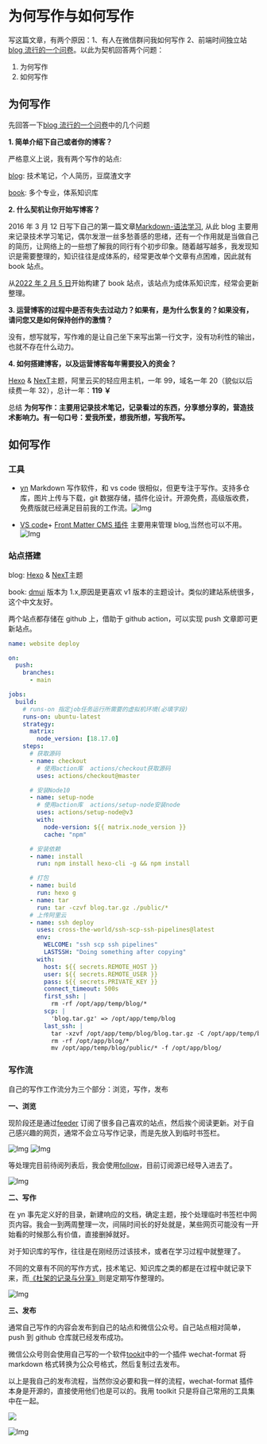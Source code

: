 # 为何写作与如何写作

写这篇文章，有两个原因：1、有人在微信群问我如何写作 2、前端时间独立站[blog 流行的一个问卷](https://anotherdayu.com/2024/5962/)。以此为契机回答两个问题：

1. 为何写作
2. 如何写作

## 为何写作

先回答一下[blog 流行的一个问卷](https://anotherdayu.com/2024/5962/)中的几个问题

**1. 简单介绍下自己或者你的博客？**

严格意义上说，我有两个写作的站点:

[blog](https://blog.trumandu.top/): 技术笔记，个人简历，豆腐渣文字

[book](https://book.trumandu.top/): 多个专业，体系知识库

**2. 什么契机让你开始写博客？**

2016 年 3 月 12 日写下自己的第一篇文章[Markdown-语法学习](https://blog.trumandu.top/2016/03/12/Markdown-%E8%AF%AD%E6%B3%95%E5%AD%A6%E4%B9%A0/), 从此 blog 主要用来记录技术学习笔记，偶尔发泄一丝多愁善感的思绪，还有一个作用就是当做自己的简历，让网络上的一些想了解我的同行有个初步印象。随着越写越多，我发现知识是需要整理的，知识往往是成体系的，经常更改单个文章有点困难，因此就有 book 站点。

从[2022 年 2 月 5 日](https://github.com/TrumanDu/book/commit/8ca96f24c59e6e7fc31d3e62842b02db2b691e73)开始构建了 book 站点，该站点为成体系知识库，经常会更新整理。

**3. 运营博客的过程中是否有失去过动力？如果有，是为什么恢复的？如果没有，请问您又是如何保持创作的激情？**

没有，想写就写，写作难的是让自己坐下来写出第一行文字，没有功利性的输出，也就不存在什么动力。

**4. 如何搭建博客，以及运营博客每年需要投入的资金？**

[Hexo](https://hexo.io/zh-cn/) & [NexT](https://theme-next.js.org/mist/)主题，阿里云买的轻应用主机，一年 99，域名一年 20（貌似以后续费一年 32），总计一年：**119 ￥**

总结 **为何写作：主要用记录技术笔记，记录看过的东西，分享想分享的，营造技术影响力。有一句口号：爱我所爱，想我所想，写我所写。**

## 如何写作

### 工具

-   [yn](https://github.com/purocean/yn) Markdown 写作软件，和 vs code 很相似，但更专注于写作。支持多仓库，图片上传与下载，git 数据存储，插件化设计。开源免费，高级版收费，免费版就已经满足目前我的工作流。![Img](https://static.trumandu.top/yank-note-picgo-img-20241104191625.png)

-   [VS code]()+ [Front Matter CMS 插件](https://marketplace.visualstudio.com/items?itemName=eliostruyf.vscode-front-matter) 主要用来管理 blog,当然也可以不用。![Img](https://static.trumandu.top/yank-note-picgo-img-20241104191529.png)

### 站点搭建

blog: [Hexo](https://hexo.io/zh-cn/) & [NexT](https://theme-next.js.org/mist/)主题

book: [dmui](https://d.umijs.org/) 版本为 1.x,原因是更喜欢 v1 版本的主题设计。类似的建站系统很多，这个中文友好。

两个站点都存储在 github 上，借助于 github action，可以实现 push 文章即可更新站点。

```github-actions.yml
name: website deploy

on:
  push:
    branches:
      - main

jobs:
  build:
    # runs-on 指定job任务运行所需要的虚拟机环境(必填字段)
    runs-on: ubuntu-latest
    strategy:
      matrix:
        node_version: [18.17.0]
    steps:
      # 获取源码
      - name: checkout
        # 使用action库  actions/checkout获取源码
        uses: actions/checkout@master

      # 安装Node10
      - name: setup-node
        # 使用action库  actions/setup-node安装node
        uses: actions/setup-node@v3
        with:
          node-version: ${{ matrix.node_version }}
          cache: "npm"

      # 安装依赖
      - name: install
        run: npm install hexo-cli -g && npm install

      # 打包
      - name: build
        run: hexo g
      - name: tar
        run: tar -czvf blog.tar.gz ./public/*
      # 上传阿里云
      - name: ssh deploy
        uses: cross-the-world/ssh-scp-ssh-pipelines@latest
        env:
          WELCOME: "ssh scp ssh pipelines"
          LASTSSH: "Doing something after copying"
        with:
          host: ${{ secrets.REMOTE_HOST }}
          user: ${{ secrets.REMOTE_USER }}
          pass: ${{ secrets.PRIVATE_KEY }}
          connect_timeout: 500s
          first_ssh: |
            rm -rf /opt/app/temp/blog/*
          scp: |
            'blog.tar.gz' => /opt/app/temp/blog
          last_ssh: |
            tar -xzvf /opt/app/temp/blog/blog.tar.gz -C /opt/app/temp/blog/
            rm -rf /opt/app/blog/*
            mv /opt/app/temp/blog/public/* -f /opt/app/blog/

```

### 写作流

自己的写作工作流分为三个部分：浏览，写作，发布

**一、浏览**

现阶段还是通过[feeder](https://feeder.co/reader) 订阅了很多自己喜欢的站点，然后挨个阅读更新。对于自己感兴趣的网页，通常不会立马写作记录，而是先放入到临时书签栏。

![Img](https://static.trumandu.top/yank-note-picgo-img-20241104193100.png)
![Img](https://static.trumandu.top/yank-note-picgo-img-20241104193118.png)

等处理完目前待阅列表后，我会使用[follow](https://app.follow.is/)，目前订阅源已经导入进去了。

![Img](https://static.trumandu.top/yank-note-picgo-img-20241104193341.png)

**二、写作**

在 yn 事先定义好的目录，新建响应的文档，确定主题，按个处理临时书签栏中网页内容。我会一到两周整理一次，间隔时间长的好处就是，某些网页可能没有一开始看的时候那么有价值，直接删掉就好。

对于知识库的写作，往往是在刚经历过该技术，或者在学习过程中就整理了。

不同的文章有不同的写作方式，技术笔记、知识库之类的都是在过程中就记录下来，而[《杜架的记录与分享》](https://blog.trumandu.top/categories/%E6%9D%9C%E6%9E%B6%E7%9A%84%E8%AE%B0%E5%BD%95%E4%B8%8E%E5%88%86%E4%BA%AB/)则是定期写作整理的。

![Img](https://static.trumandu.top/yank-note-picgo-img-20241104194022.png)

**三、发布**

通常自己写作的内容会发布到自己的站点和微信公众号。自己站点相对简单，push 到 github 仓库就已经发布成功。

微信公众号则会使用自己写的一个软件[tookit](https://toolkit.trumandu.top/)中的一个插件 wechat-format 将 markdown 格式转换为公众号格式，然后复制过去发布。

以上是我自己的发布流程，当然你没必要和我一样的流程，wechat-format 插件本身是开源的，直接使用他们也是可以的。我用 toolkit 只是将自己常用的工具集中在一起。

![](https://toolkit.trumandu.top/static/screen-dashboard.3ab145e1.png)

![Img](https://static.trumandu.top/yank-note-picgo-img-20241104194700.png)
